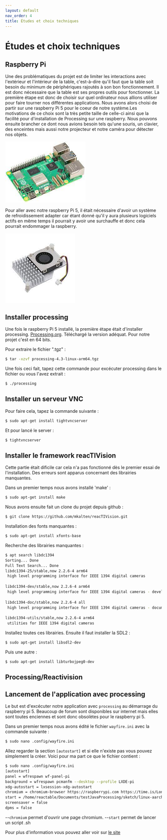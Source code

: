 ```yaml
---
layout: default
nav_order: 4
title: Études et choix techniques
---
```


# Études et choix techniques

## Raspberry Pi

Une des problématiques du projet est de limiter les interactions avec l'extérieur et l'intérieur de la table, c'est-à-dire qu'il faut que la table soit besoin du minimum de périphériques rajoutés à son bon fonctionnement. Il est donc nécessaire que la table est ses propres outils pour fonctionner. La première étape est donc de choisir sur quel ordinateur nous allions utiliser pour faire tourner nos différentes applications. Nous avons alors choisi de partir sur une raspberry Pi 5 pour le coeur de notre système.Les motivations de ce choix sont la très petite taille de celle-ci ainsi que la facilité pour d'installation de Processing sur une raspberry. Nous pouvons ensuite brancher ce dont nous avions besoin tels qu'une souris, un clavier, des enceintes mais aussi notre projecteur et notre caméra pour détecter nos objets.

![Rasberry Pi 5](images/Raspberry.jpg)

Pour aller avec notre raspberry Pi 5, il était nécessaire d'avoir un système de refroidissement adapter car étant donné qu'il y aura plusieurs logiciels actifs en même temps il pourrait y avoir une surchauffe et donc cela pourrait endommager la raspberry.

![refroidisseur Raspberry](images/refroidisseur_raspberry.jpg)

## Installer processing

Une fois le raspberry Pi 5 installé, la première étape était d'installer processing.
[Processing.org](https://processing.org/download).
Téléchargé la version adéquat. Pour notre projet c'est en 64 bits.

Pour extraire le fichier ".tgz" :
```bash
$ tar -xzvf processing-4.3-linux-arm64.tgz
```

Une fois ceci fait, tapez cette commande pour excécuter processing dans le fichier ou vous l'avez extrait :
```bash
$ ./processing
```

## Installer un serveur VNC

Pour faire cela, tapez la commande suivante :
```bash
$ sudo apt-get install tightvncserver
```

Et pour lancé le server :
```bash
$ tightvncserver
```

## Installer le framework reacTIVision

Cette partie était dificile car cela n'a pas fonctionné dès le premier essai de l'installation. Des erreurs sont apparus concernant des librairies manquantes.

Dans un premier temps nous avons installé 'make' :
```bash
$ sudo apt-get install make
```

Nous avons ensuite fait un clone du projet depuis github :
```bash
$ git clone https://github.com/mkalten/reacTIVision.git
```

Installation des fonts manquantes :
```bash
$ sudo apt-get install xfonts-base
```

Recherche des librairies manquantes :
```bash
$ apt search libdc1394
Sorting... Done
Full Text Search... Done
libdc1394-25/stable,now 2.2.6-4 arm64
 high level programming interface for IEEE 1394 digital cameras

libdc1394-dev/stable,now 2.2.6-4 arm64
 high level programming interface for IEEE 1394 digital cameras - development

libdc1394-doc/stable,now 2.2.6-4 all
 high level programming interface for IEEE 1394 digital cameras - documentation

libdc1394-utils/stable,now 2.2.6-4 arm64
 utilities for IEEE 1394 digital cameras
```

Installez toutes ces librairies. Ensuite il faut installer la SDL2 :
```bash
$ sudo apt-get install libsdl2-dev
```

Puis une autre :
```bash
$ sudo apt-get install libturbojpeg0-dev
```

## Processing/Reactivision


## Lancement de l'application avec processing

Le but est d'excécuter notre application avec `processing` au démarrage du raspberry pi 5.
Beaucoup de forum sont disponibles sur internet mais elles sont toutes enciennes et sont donc obsolètes pour le raspberry pi 5.

Dans un premier temps nous avons édité le fichier `wayfire.ini` avec la commande suivante :
```bash
$ sudo nano .config/wayfire.ini
```

Allez regarder la section `[autostart]` et si elle n'existe pas vous pouvez simplement la créer.
Voici pour ma part ce que le fichier contient :
```bash
$ sudo nano .config/wayfire.ini
[autostart]
panel = wfrespawn wf-panel-pi
background = wfrespawn pcmanfm --desktop --profile LXDE-pi
xdg-autostart = lxsession-xdg-autostart
chromium = chromium-browser https://raspberrypi.com https://time.is/London --kiosk --noerrdialogs --disable-infobars --no-first-run --ozone-platform=wayland >
start = /home/reactable/Documents/testJavaProcessing/sketch/linux-aarch64/sketch
screensaver = false
dpms = false
```

--`chromium` permet d'ouvrir une page chromium.
--`start` permet de lancer un script .sh

Pour plus d'information vous pouvez aller voir sur [le site](https://www.raspberrypi.com/tutorials/how-to-use-a-raspberry-pi-in-kiosk-mode/#:~:text=ini%20.%20.-,config%2Fwayfire.,desktop%20in%20Raspberry%20Pi%20OS.&text=This%20line%20opens%20the%20Chromium,.com%20and%20time.is%20.)